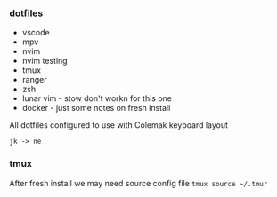 ### dotfiles
- vscode
- mpv
- nvim
- nvim testing
- tmux
- ranger
- zsh
- lunar vim - stow don't workn for this one
- docker - just some notes on fresh install

All dotfiles configured to use with Colemak keyboard layout 

```jk -> ne``` 

### tmux
After fresh install we may need source config file
```tmux source ~/.tmur```
